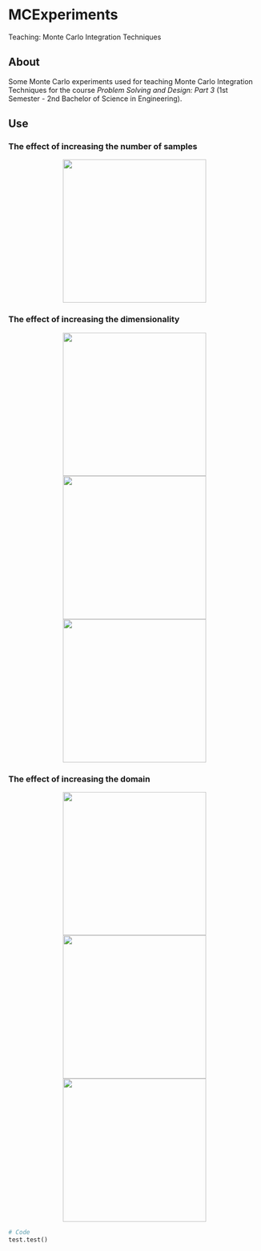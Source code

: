 # MCExperiments

Teaching: Monte Carlo Integration Techniques

## About
Some Monte Carlo experiments used for teaching Monte Carlo Integration Techniques for the course *Problem Solving and Design: Part 3* (1st Semester - 2nd Bachelor of Science in Engineering).

## Use

### The effect of increasing the number of samples
<p align="center"><img src="https://github.com/matt77hias/MCExperiments/blob/master/res/RMSE_f_n2.png" width="286"></p>

### The effect of increasing the dimensionality
<p align="center"><img src="https://github.com/matt77hias/MCExperiments/blob/master/res/RMSE_f_n2.png" width="286"><img src="https://github.com/matt77hias/MCExperiments/blob/master/res/RMSE_f_n3.png" width="286"><img src="https://github.com/matt77hias/MCExperiments/blob/master/res/RMSE_f_n10.png" width="286"></p>

### The effect of increasing the domain
<p align="center"><img src="https://github.com/matt77hias/MCExperiments/blob/master/res/RMSE_f_n3.png" width="286"><img src="https://github.com/matt77hias/MCExperiments/blob/master/res/RMSE_f_w4.png" width="286"><img src="https://github.com/matt77hias/MCExperiments/blob/master/res/RMSE_f_w8.png" width="286"></p>

```python
# Code
test.test()
```
